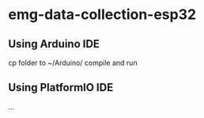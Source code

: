 # emg-data-collection-esp32

## Using Arduino IDE

  cp folder to ~/Arduino/ 
  compile and run

## Using PlatformIO IDE
  ...
